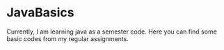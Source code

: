 # JavaBasics
Currently, I am learning java as a semester code. Here you can find some basic codes from my regular assignments.
